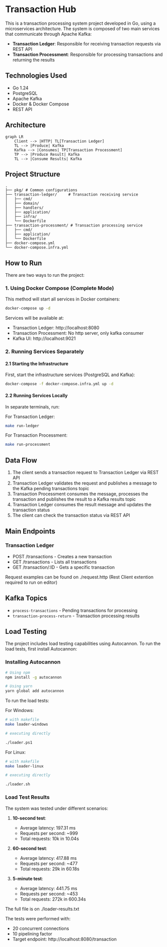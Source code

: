# Transaction Hub

This is a transaction processing system project developed in Go, using a microservices architecture. The system is composed of two main services that communicate through Apache Kafka:

- **Transaction Ledger**: Responsible for receiving transaction requests via REST API
- **Transaction Processment**: Responsible for processing transactions and returning the results

## Technologies Used

- Go 1.24
- PostgreSQL
- Apache Kafka
- Docker & Docker Compose
- REST API

## Architecture

```mermaid
graph LR
    Client --> |HTTP| TL[Transaction Ledger]
    TL --> |Produce| Kafka
    Kafka --> |Consumes| TP[Transaction Processment]
    TP --> |Produce Result| Kafka
    TL --> |Consume Results| Kafka
```

## Project Structure

```
.
├── pkg/ # Common configurations
├── transaction-ledger/     # Transaction receiving service
│   ├── cmd/
│   ├── domain/
│   ├── handlers/
│   ├── application/
│   ├── infra/
│   └── Dockerfile
├── transaction-processment/ # Transaction processing service
│   ├── cmd/
│   ├── application/
│   └── Dockerfile
├── docker-compose.yml
└── docker-compose.infra.yml
```

## How to Run

There are two ways to run the project:

### 1. Using Docker Compose (Complete Mode)

This method will start all services in Docker containers:

```bash
docker-compose up -d
```

Services will be available at:

- Transaction Ledger: http://localhost:8080
- Transaction Processment: No http server, only kafka consumer
- Kafka UI: http://localhost:9021

### 2. Running Services Separately

#### 2.1 Starting the Infrastructure

First, start the infrastructure services (PostgreSQL and Kafka):

```bash
docker-compose -f docker-compose.infra.yml up -d
```

#### 2.2 Running Services Locally

In separate terminals, run:

For Transaction Ledger:

```bash
make run-ledger
```

For Transaction Processment:

```bash
make run-processment
```

## Data Flow

1. The client sends a transaction request to Transaction Ledger via REST API
2. Transaction Ledger validates the request and publishes a message to the Kafka pending transactions topic
3. Transaction Processment consumes the message, processes the transaction and publishes the result to a Kafka results topic
4. Transaction Ledger consumes the result message and updates the transaction status
5. The client can check the transaction status via REST API

## Main Endpoints

### Transaction Ledger

- POST /transactions - Creates a new transaction
- GET /transactions - Lists all transactions
- GET /transaction/:ID - Gets a specific transaction

Request examples can be found on ./request.http (Rest Client extention required to run on editor)

## Kafka Topics

- `process-transactions` - Pending transactions for processing
- `transaction-process-return` - Transaction processing results

## Load Testing

The project includes load testing capabilities using Autocannon. To run the load tests, first install Autocannon:

### Installing Autocannon

```bash
# Using npm
npm install -g autocannon

# Using yarn
yarn global add autocannon
```

To run the load tests:

For Windows:

```bash
# with makefile
make loader-windows

# executing directly

./loader.ps1
```

For Linux:

```bash
# with makefile
make loader-linux

# executing directly

./loader.sh
```

### Load Test Results

The system was tested under different scenarios:

1. **10-second test**:

   - Average latency: 197.31 ms
   - Requests per second: ~999
   - Total requests: 10k in 10.04s

2. **60-second test**:

   - Average latency: 417.88 ms
   - Requests per second: ~477
   - Total requests: 29k in 60.18s

3. **5-minute test**:
   - Average latency: 441.75 ms
   - Requests per second: ~453
   - Total requests: 272k in 600.34s

The full file is on ./loader-results.txt

The tests were performed with:

- 20 concurrent connections
- 10 pipelining factor
- Target endpoint: http://localhost:8080/transaction
